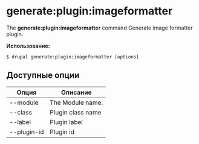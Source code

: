 # generate:plugin:imageformatter
The **generate:plugin:imageformatter** command Generate image formatter plugin.

**Использование:**
```
$ drupal generate:plugin:imageformatter [options] 
```

## Доступные опции
Опция | Описание
-------|-------------
--module | The Module name.
--class | Plugin class name
--label | Plugin label
--plugin-id | Plugin id

